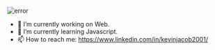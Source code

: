 
![error]("https://kevinjacob2001.github.io/img.jpg")

- 🔭 I’m currently working on Web.
- 🌱 I’m currently learning Javascript.
- 📫 How to reach me: https://www.linkedin.com/in/kevinjacob2001/



